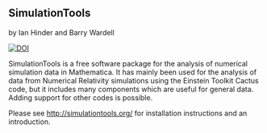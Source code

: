 
SimulationTools
---------------
by Ian Hinder and Barry Wardell

[![DOI](https://zenodo.org/badge/530230675.svg)](https://zenodo.org/badge/latestdoi/530230675)

SimulationTools is a free software package for the analysis of numerical
simulation data in Mathematica. It has mainly been used for the analysis of
data from Numerical Relativity simulations using the Einstein Toolkit Cactus
code, but it includes many components which are useful for general data.
Adding support for other codes is possible.

Please see http://simulationtools.org/ for installation instructions
and an introduction.
